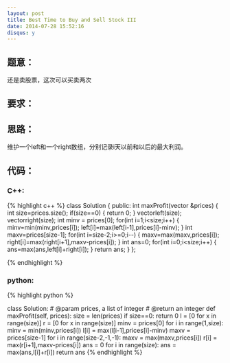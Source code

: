 ```yaml
---
layout: post
title: Best Time to Buy and Sell Stock III
date: 2014-07-28 15:52:16
disqus: y
---
```


## 题意：
还是卖股票，这次可以买卖两次

## 要求：


## 思路：
维护一个left和一个right数组，分别记录i天以前和以后的最大利润。

## 代码：

### C++:

{% highlight c++ %}
class Solution {
public:
    int maxProfit(vector<int> &prices) {
        int size=prices.size();
        if(size==0)
        {
            return 0;
        }
        vector<int>left(size);
        vector<int>right(size);
        int minv = prices[0];
        for(int i=1;i<size;i++)
        {
            minv=min(minv,prices[i]);
            left[i]=max(left[i-1],prices[i]-minv);
        }
        int maxv=prices[size-1];
        for(int i=size-2;i>=0;i--)
        {
            maxv=max(maxv,prices[i]);
            right[i]=max(right[i+1],maxv-prices[i]);
        }
        int ans=0;
        for(int i=0;i<size;i++)
        {
            ans=max(ans,left[i]+right[i]);
        }
        return ans;
    }
};


 {% endhighlight %}
### python:

{% highlight python %}

class Solution:
    # @param prices, a list of integer
    # @return an integer
    def maxProfit(self, prices):
        size = len(prices)
        if size==0:
            return 0
        l = [0 for x in range(size)]
        r = [0 for x in range(size)]
        minv = prices[0]
        for i in range(1,size):
            minv = min(minv,prices[i])
            l[i] = max(l[i-1],prices[i]-minv)
        maxv = prices[size-1]
        for i in range(size-2,-1,-1):
            maxv = max(maxv,prices[i])
            r[i] = max(r[i+1],maxv-prices[i])
        ans = 0
        for i in range(size):
            ans = max(ans,l[i]+r[i])
        return ans
 {% endhighlight %}
